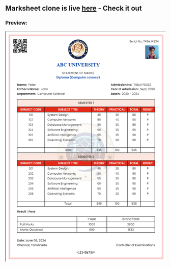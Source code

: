 ## Marksheet clone is live [here](https://bharath-designer.github.io/Genspark_Tasks/Day38_June_3/Marksheet_Clone) - Check it out


### Preview:
![](Marksheet_Preview.png)